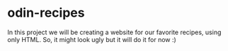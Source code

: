 # odin-recipes
In this project we will be creating a website for our favorite recipes, using only HTML. So, it might look ugly but it will do it for now :)